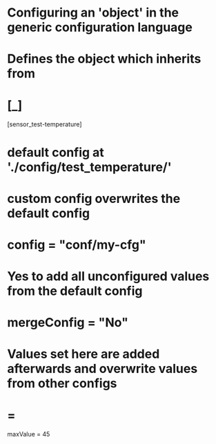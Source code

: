 # **Configuring an 'object' in the generic configuration language**
# Defines the object <identifier> which inherits from <baseType>
#
# [<baseType>_<identifier>]

[sensor_test-temperature]
# default config at './config/test_temperature/'
# custom config overwrites the default config
# config = "conf/my-cfg"
#
# Yes to add all unconfigured values from the default config
# mergeConfig = "No"

# Values set here are added afterwards and overwrite values from other configs
# <optionName> = <optionValue>

maxValue = 45

